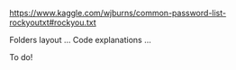 https://www.kaggle.com/wjburns/common-password-list-rockyoutxt#rockyou.txt

Folders layout …
Code explanations …

To do!
